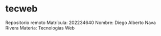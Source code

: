 # tecweb
Repositorio remoto
Matrícula: 202234640
Nombre: Diego Alberto Nava Rivera
Materia: Tecnologias Web
